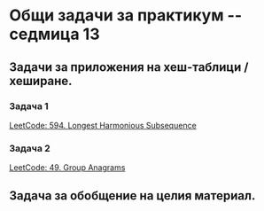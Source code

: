 # Общи задачи за практикум -- седмица 13

## Задачи за приложения на хеш-таблици / хеширане.

### Задача 1

[LeetCode: 594. Longest Harmonious Subsequence](https://leetcode.com/problems/longest-harmonious-subsequence/description/)

### Задача 2

[LeetCode: 49. Group Anagrams](https://leetcode.com/problems/group-anagrams/description/)

## Задача за обобщение на целия материал.
